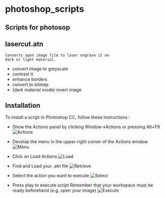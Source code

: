 # photoshop_scripts
Scripts for photosop
--------------------

  lasercut.atn
  ------------
    Converts open image file to laser engrave it on
    dark or light material.
  - convert image to greyscale
  - contrast it
  - enhance borders
  - convert to bitmap
  - (dark material mode) invert image

Installation
------------
To install a script in Photoshop CC, follow these instructions :

- Show the Actions panel by clicking Window->Actions or pressing Alt+F9
![Actions](https://raw.github.com/pciavald/photoshop_scripts/master/tutorial/1.png)

- Develop the menu in the upper-right corner of the Actions window
![Menu](https://raw.github.com/pciavald/photoshop_scripts/master/tutorial/2.png)

- Click on Load Actions
![Load](https://raw.github.com/pciavald/photoshop_scripts/master/tutorial/3.png)

- Find and Load your .atn file
![Retrieve](https://raw.github.com/pciavald/photoshop_scripts/master/tutorial/4.png)

- Select the action you want to execute
![Select](https://raw.github.com/pciavald/photoshop_scripts/master/tutorial/5.png)

- Press play to execute script
  Remember that your workspace must be ready beforehand (e.g. open your image)
![Execute](https://raw.github.com/pciavald/photoshop_scripts/master/tutorial/6.png)
